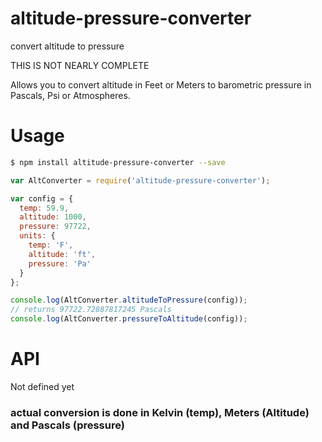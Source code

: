 # altitude-pressure-converter
convert altitude to pressure

THIS IS NOT NEARLY COMPLETE

Allows you to convert altitude in Feet or Meters to barometric pressure in Pascals, Psi or Atmospheres.

# Usage

```sh
$ npm install altitude-pressure-converter --save
```

```javascript
var AltConverter = require('altitude-pressure-converter');

var config = {
  temp: 59.9,
  altitude: 1000,
  pressure: 97722,
  units: {
    temp: 'F',
    altitude: 'ft',
    pressure: 'Pa'
  }
};

console.log(AltConverter.altitudeToPressure(config));
// returns 97722.72887817245 Pascals
console.log(AltConverter.pressureToAltitude(config));

```

# API

Not defined yet

### actual conversion is done in Kelvin (temp), Meters (Altitude) and Pascals (pressure)
